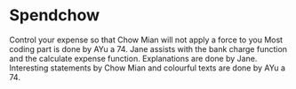 # Spendchow
Control your expense so that Chow Mian will not apply a force to you
Most coding part is done by AYu a 74. Jane assists with the bank charge function and the calculate expense function. Explanations are done by Jane. Interesting statements by Chow Mian and colourful texts are done by AYu a 74.